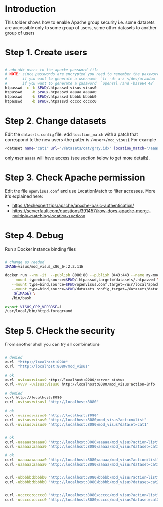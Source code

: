 # Introduction

This folder shows how to enable Apache group security i.e. some datasets
are accessible only to some group of users, some other datasets to another group of users


# Step 1. Create users

```bash

# add <N> users to the apache password file
# NOTE: since passwords are encrypted you need to remember the password
#       if you want to generate a username  `tr -dc a-z </dev/urandom | head -c 5 ; echo ''`
#       if you want to generate a password  `openssl rand -base64 48`
htpasswd -c -b $PWD/.htpasswd visus visus0
htpasswd    -b $PWD/.htpasswd aaaaa aaaaa0
htpasswd    -b $PWD/.htpasswd bbbbb bbbbb0
htpasswd    -b $PWD/.htpasswd ccccc ccccc0
```

# Step 2. Change datasets

Edit the `datasets.config` file.
Add `location_match` with a patch that correspond to the new users (the patter is `/<user>/mod_visus`).
For example

```bash
<dataset name="cat1" url="/datasets/cat/gray.idx" location_match="/aaaaa/mod_visus" />
```

only user `aaaaa` will have access (see section below to get more details).

# Step 3. Check Apache permission

Edit the file `openvisus.conf` and use LocationMatch to filter accesses.
More it's explained here:
- https://techexpert.tips/apache/apache-basic-authentication/
- https://serverfault.com/questions/391457/how-does-apache-merge-multiple-matching-location-sections


# Step 4. Debug


Run a Docker instance binding files

```bash

# change as needed
IMAGE=visus/mod_visus_x86_64:2.2.116

docker run --rm -it  --publish 8080:80 --publish 8443:443 --name my-modvisus \
   --mount type=bind,source=$PWD/.htpasswd,target=/datasets/.htpasswd \
   --mount type=bind,source=$PWD/openvisus.conf,target=/usr/local/apache2/conf/openvisus.conf \
   --mount type=bind,source=$PWD/datasets.config,target=/datasets/datasets.config \
    ${IMAGE} \
   /bin/bash

export VISUS_CPP_VERBOSE=1
/usr/local/bin/httpd-foreground
```

# Step 5. CHeck the security

From another shell you can try all combinations

```bash

# denied
curl  "http://localhost:8080"
curl  "http://localhost:8080/mod_visus"

# ok
curl -uvisus:visus0 http://localhost:8080/server-status
curl -vvvv -uvisus:visus0 http://localhost:8080/mod_visus?action=info

# denied
curl http://localhost:8080 
curl -uvisus:visus1 "http://localhost:8080"

# ok
curl -uvisus:visus0 "http://localhost:8080"
curl -uvisus:visus0 "http://localhost:8080/mod_visus?action=list"
curl -uvisus:visus0 "http://localhost:8080/mod_visus?dataset=cat1"


# ok
curl -uaaaaa:aaaaa0 "http://localhost:8080/aaaaa/mod_visus?action=list"
curl -uaaaaa:aaaaa0 "http://localhost:8080/aaaaa/mod_visus?dataset=cat1"

# ok
curl -uaaaaa:aaaaa0 "http://localhost:8080/aaaaa/mod_visus?action=list"
curl -uaaaaa:aaaaa0 "http://localhost:8080/aaaaa/mod_visus?dataset=cat1"


curl -ubbbbb:bbbbb0 "http://localhost:8080/bbbbb/mod_visus?action=list"
curl -ubbbbb:bbbbb0 "http://localhost:8080/bbbbb/mod_visus?dataset=cat2"


curl -uccccc:ccccc0 "http://localhost:8080/ccccc/mod_visus?action=list"
curl -uccccc:ccccc0 "http://localhost:8080/ccccc/mod_visus?dataset=cat3"

```
